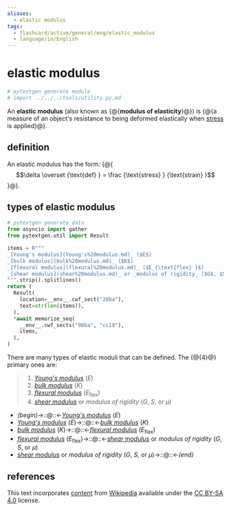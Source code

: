```yaml
---
aliases:
  - elastic modulus
tags:
  - flashcard/active/general/eng/elastic_modulus
  - language/in/English
---
```


# elastic modulus

```Python
# pytextgen generate module
# import ../../../tools/utility.py.md
```

An __elastic modulus__ (also known as {@{__modulus of elasticity__}@}) is {@{a measure of an object's resistance to being deformed elastically when [stress](stress%20(mechanics).md) is applied}@}. <!--SR:!2026-10-16,673,330!2025-04-01,225,310-->

## definition

An elastic modulus has the form: {@{$$\delta \overset {\text{def} } = \frac {\text{stress} } {\text{strain} }$$}@}. <!--SR:!2025-05-04,269,330-->

## types of elastic modulus

```Python
# pytextgen generate data
from asyncio import gather
from pytextgen.util import Result

items = R"""
_[Young's modulus](Young's%20modulus.md)_ ($E$)
_[bulk modulus](bulk%20modulus.md)_ ($K$)
_[flexural modulus](flexural%20modulus.md)_ ($E_{\text{flex} }$)
_[shear modulus](shear%20modulus.md)_ or _modulus of rigidity_ ($G$, $S$, or $\mu$)
""".strip().splitlines()
return (
  Result(
    location=__env__.cwf_sect("28ba"),
    text=str(len(items)),
  ),
  *await memorize_seq(
    __env__.cwf_sects("98ba", "cc19"),
    items,
  ),
)
```

There are many types of elastic moduli that can be defined. The {@{<!--pytextgen generate section="28ba"--><!-- The following content is generated at 2024-05-14T01:02:39.496907+08:00. Any edits will be overridden! -->4<!--/pytextgen-->}@} primary ones are: <!--SR:!2025-03-13,229,330-->

<!--pytextgen generate section="98ba"--><!-- The following content is generated at 2024-05-13T21:24:01.864042+08:00. Any edits will be overridden! -->

> 1. _[Young's modulus](Young's%20modulus.md)_ ($E$)
> 2. _[bulk modulus](bulk%20modulus.md)_ ($K$)
> 3. _[flexural modulus](flexural%20modulus.md)_ ($E_{\text{flex} }$)
> 4. _[shear modulus](shear%20modulus.md)_ or _modulus of rigidity_ ($G$, $S$, or $\mu$)

<!--/pytextgen-->

<!--pytextgen generate section="cc19"--><!-- The following content is generated at 2024-05-13T21:24:01.873248+08:00. Any edits will be overridden! -->

- _(begin)_→::@::←_[Young's modulus](Young's%20modulus.md)_ ($E$) <!--SR:!2025-01-06,172,310!2025-05-20,281,330-->
- _[Young's modulus](Young's%20modulus.md)_ ($E$)→::@::←_[bulk modulus](bulk%20modulus.md)_ ($K$) <!--SR:!2025-02-21,213,330!2025-03-20,234,330-->
- _[bulk modulus](bulk%20modulus.md)_ ($K$)→::@::←_[flexural modulus](flexural%20modulus.md)_ ($E_{\text{flex} }$) <!--SR:!2025-09-13,323,290!2025-01-31,192,310-->
- _[flexural modulus](flexural%20modulus.md)_ ($E_{\text{flex} }$)→::@::←_[shear modulus](shear%20modulus.md)_ or _modulus of rigidity_ ($G$, $S$, or $\mu$) <!--SR:!2025-02-27,180,270!2025-01-14,180,310-->
- _[shear modulus](shear%20modulus.md)_ or _modulus of rigidity_ ($G$, $S$, or $\mu$)→::@::←_(end)_ <!--SR:!2024-12-31,157,310!2026-06-16,556,310-->

<!--/pytextgen-->

## references

This text incorporates [content](https://en.wikipedia.org/wiki/elastic_modulus) from [Wikipedia](Wikipedia.md) available under the [CC BY-SA 4.0](https://creativecommons.org/licenses/by-sa/4.0/) license.
